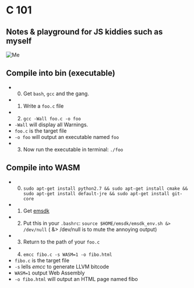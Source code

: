 # C 101
## Notes & playground for JS kiddies such as myself

![Me](https://i.ibb.co/PFq8Lph/c.png)

## Compile into bin (executable)
- 0) Get `bash`, `gcc` and the gang.
- 1) Write a `foo.c` file
- 2) `gcc -Wall foo.c -o foo`
- `-Wall` will display all Warnings.
- `foo.c` is the target file
- `-o foo` will output an executable named `foo`
- 3) Now run the executable in terminal: `./foo`

## Compile into WASM
- 0) `sudo apt-get install python2.7 && sudo apt-get install cmake && sudo apt-get install default-jre && sudo apt-get install git-core`
- 1) Get [emsdk](https://emscripten.org/docs/getting_started/downloads.html#platform-specific-notes)
- 2) Put this in your `.bashrc`: `source $HOME/emsdk/emsdk_env.sh &> /dev/null` ( &> /dev/null is to mute the annoying output)
- 3) Return to the path of your `foo.c`
- 4) `emcc fibo.c -s WASM=1 -o fibo.html`
- `fibo.c` is the target file
- `-s` lells *emcc* to generate LLVM bitcode
- `WASM=1` output Web Assembly
- `-o fibo.html` will output an HTML page named fibo